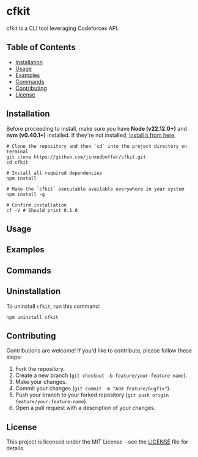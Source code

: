 # cfkit

cfkit is a CLI tool leveraging Codeforces API.

## Table of Contents
- [Installation](#installation)
- [Usage](#usage)
- [Examples](#examples)
- [Commands](#commands)
- [Contributing](#contributing)
- [License](#license)

## Installation

Before proceeding to install, make sure you have **Node (v22.12.0+)** and **nvm (v0.40.1+)** installed. If they're not installed, [install it from here](https://nodejs.org/en/download).

```shell
# Clone the repository and then `cd` into the project directory on terminal
git clone https://github.com/jinxedbuffer/cfkit.git
cd cfkit

# Install all required dependencies
npm install

# Make the `cfkit` executable available everywhere in your system
npm install -g

# Confirm installation
cf -V # Should print 0.1.0
```

## Usage

## Examples

## Commands

## Uninstallation
To uninstall `cfkit`, run this command:
```shell
npm uninstall cfkit
```

## Contributing

Contributions are welcome! If you'd like to contribute, please follow these steps:
1. Fork the repository.
2. Create a new branch (`git checkout -b feature/your-feature-name`).
3. Make your changes.
4. Commit your changes (`git commit -m "Add feature/bugfix"`).
5. Push your branch to your forked repository (`git push origin feature/your-feature-name`).
6. Open a pull request with a description of your changes.

## License
This project is licensed under the MIT License - see the [LICENSE](LICENSE) file for details.